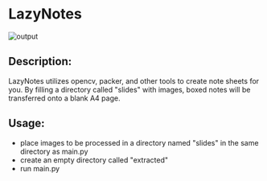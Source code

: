 # LazyNotes

![output](https://user-images.githubusercontent.com/71784728/157967973-eb938afd-7391-4028-bc90-f88415512ae7.png)

## Description:
LazyNotes utilizes opencv, packer, and other tools to create note sheets
for you. By filling a directory called "slides" with images, boxed notes will
be transferred onto a blank A4 page.

## Usage:
- place images to be processed in a directory named "slides" in the same directory
  as main.py
- create an empty directory called "extracted"
- run main.py
